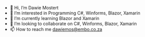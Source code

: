 - 👋 Hi, I’m Dawie Mostert
- 👀 I’m interested in Programming C#, Winforms, Blazor, Xamarin
- 🌱 I’m currently learning Blazor and Xamarin
- 💞️ I’m looking to collaborate on C#, Winforms, Blazor, Xamarin
- 📫 How to reach me dawiemos@embo.co.za

<!---
dawiemos/dawiemos is a ✨ special ✨ repository because its `README.md` (this file) appears on your GitHub profile.
You can click the Preview link to take a look at your changes.
--->
